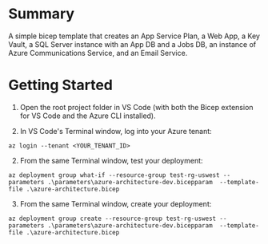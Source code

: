 # Summary

A simple bicep template that creates an App Service Plan, a Web App, a Key Vault, a SQL Server instance with an App DB and a Jobs DB, an instance of Azure Communications Service, and an Email Service.

# Getting Started

1. Open the root project folder in VS Code (with both the Bicep extension for VS Code and the Azure CLI installed).

3. In VS Code's Terminal window, log into your Azure tenant:

```
az login --tenant <YOUR_TENANT_ID>
```

2. From the same Terminal window, test your deployment:

```
az deployment group what-if --resource-group test-rg-uswest --parameters .\parameters\azure-architecture-dev.bicepparam  --template-file .\azure-architecture.bicep
```

3. From the same Terminal window, create your deployment:

```
az deployment group create --resource-group test-rg-uswest --parameters .\parameters\azure-architecture-dev.bicepparam  --template-file .\azure-architecture.bicep
```
